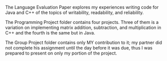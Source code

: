 The Language Evaluation Paper explores my experiences writing code for Java and C++ of the topics of writability, readability, and reliability.

The Programming Project folder contains four projects. Three of them is a variation on implementing matrix addition, subtraction, and multiplication in C++ and the fourth is the same but in Java.

The Group Project folder contains only MY contribution to it; my partner did not complete his assignment until the day before it was due, thus I was prepared to present on only my portion of the project.
